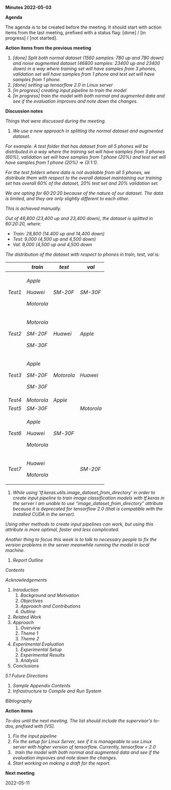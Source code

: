 ﻿**Minutes 2022-05-03**

**Agenda**

The agenda is to be created before the meeting. It should start with action items from the last meeting, prefixed with a status flag: [done] / [in progress] / [not started].

**Action items from the previous meeting**

1. *[done] Split both normal dataset (1560 samples: 780 up and 780 down) and noise augmented dataset (46800 samples: 23400 up and 23400 down) in a way where training set will have samples from 3 phones, validation set will have samples from 1 phone and test set will have samples from 1 phone.*
1. *[done] setting up tensorflow 2.0 in Linux server*
1. *[in progress] creating input pipeline to train the model*
1. *[in progress] train the model with both normal and augmented data and see if the evaluation improves and note down the changes.*

**Discussion notes**

*Things that were discussed during the meeting.*

1. *We use a new approach in splitting the normal dataset and augmented dataset.*

*For example: A test folder that has dataset from all 5 phones will be distributed in a way where the training set will have samples from 3 phones (60%), validation set will have samples from 1 phone (20%) and test set will have samples from 1 phone (20%) => (3:1:1).* 

*For the test folders where data is not available from all 5 phones, we distribute them with respect to the overall dataset maintaining our training set has overall 60% of the dataset, 20% test set and 20% validation set.*

*We are opting for 60:20:20 because of the nature of our dataset. The data is limited, and they are only slightly different to each other.*

*This is achieved manually.*

*Out of 46,800 (23,400 up and 23,400 down), the dataset is splitted in 60:20:20, where:*

- *Train: 28,800 (14.400 up and 14,400 down)*
- *Test: 9,000 (4,500 up and 4,500 down)*
- *Val: 9,000 (4,500 up and 4,500 down*

*The distribution of the dataset with respect to phones in train, test, val is:*

||***train***|***test***|***val***|
| - | - | - | - |
|*Test1*|<p>*Apple*</p><p>*Huawei*</p><p>*Motorola*</p>|*SM-20F*|*SM-30F*|
|*Test2*|<p>*Motorola*</p><p>*SM-20F*</p><p>*SM-30F*</p>|*Huawei*|*Apple*|
|*Test3*|<p>*Apple*</p><p>*SM-20F*</p><p>*SM-30F*</p>|*Motorola*|*Huawei*|
|*Test4*|*Motorola*|*Apple*||
|*Test5*|*SM-30F*||*Motorola*|
|*Test6*|<p>*Apple*</p><p>*Huawei*</p><p>*Motorola*</p>|*SM-30F*||
|*Test7*|<p>*Huawei*</p><p>*Motorola*</p>||*SM-20F*|

1. *While using ‘tf.keras.utils.image\_dataset\_from\_directory’ in order to create input pipeline to train image classification models with tf.keras in the server I am unable to use “image\_dataset\_from\_directory” attribute because it is deprecated for tensorflow 2.0 (that is compatible with the installed CUDA in the server).*

*Using other methods to create input pipelines can work, but using this attribute is more optimal, faster and less complicated.*

*Another thing to focus this week is to talk to necessary people to fix the version problems in the server meanwhile running the model in local machine.*

1. *Report Outline*

*Contents*

*Acknowledgements*

1. *Introduction*
   1. *Background and Motivation*
   1. *Objectives*
   1. *Approach and Contributions*
   1. *Outline*
1. *Related Work*
1. *Approach*
   1. *Overview*
   1. *Theme 1*
   1. *Theme 2*
1. *Experimental Evaluation*
   1. *Experimental Setup*
   1. *Experimental Results*
   1. *Analysis*
1. *Conclusions*

*5.1 Future Directions*

1. *Sample Appendix Contents*
1. *Infrastructure to Compile and Run System*

*Bibliography*

**Action items**

*To-dos until the next meeting. The list should include the supervisor's to-dos, prefixed with [VS].*

1. *Fix the input pipeline*
1. *Fix the setup for Linux Server, see if it is manageable to use Linux server with higher version of tensorflow. Currently, tensorflow = 2.0*
1. ` `*train the model with both normal and augmented data and see if the evaluation improves and note down the changes.*
1. *Start working on making a draft for the report.*

**Next meeting**

2022-05-11

